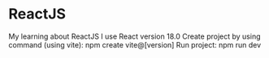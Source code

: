 # ReactJS
My learning about ReactJS
I use React version 18.0
Create project by  using command (using vite): npm create vite@[version]
Run project: npm run dev
